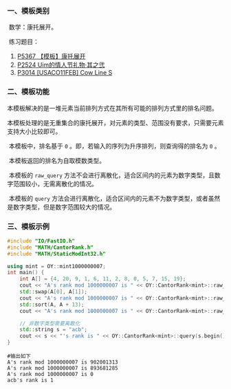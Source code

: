 ### 一、模板类别

​	数学：康托展开。

​	练习题目：

1. [P5367 【模板】康托展开](https://www.luogu.com.cn/problem/P5367)
2. [P2524 Uim的情人节礼物·其之弐](https://www.luogu.com.cn/problem/P2524)
3. [P3014 [USACO11FEB] Cow Line S](https://www.luogu.com.cn/problem/P3014)

### 二、模板功能

   本模板解决的是一堆元素当前排列方式在其所有可能的排列方式里的排名问题。

​	本模板处理的是无重集合的康托展开，对元素的类型、范围没有要求，只需要元素支持大小比较即可。

​	本模板中，排名基于 `0` 。即，若输入的序列为升序排列，则查询得的排名为 `0` 。

​	本模板返回的排名为自取模数类型。

​	本模板的 `raw_query` 方法不会进行离散化，适合区间内的元素为数字类型，且数字范围较小，无需离散化的情况。

​	本模板的 `query` 方法会进行离散化，适合区间内的元素不为数字类型，或者虽然是数字类型，但是数字范围较大的情况。

### 三、模板示例

```c++
#include "IO/FastIO.h"
#include "MATH/CantorRank.h"
#include "MATH/StaticModInt32.h"

using mint = OY::mint1000000007;
int main() {
    int A[] = {4, 20, 9, 1, 6, 11, 2, 8, 0, 5, 7, 15, 19};
    cout << "A's rank mod 1000000007 is " << OY::CantorRank<mint>::raw_query(A, A + 13) << endl;
    std::swap(A[0], A[1]);
    cout << "A's rank mod 1000000007 is " << OY::CantorRank<mint>::raw_query(A, A + 13) << endl;
    std::sort(A, A + 13);
    cout << "A's rank mod 1000000007 is " << OY::CantorRank<mint>::raw_query(A, A + 13) << endl;

    // 非数字类型需要离散化
    std::string s = "acb";
    cout << s << "'s rank is " << OY::CantorRank<mint>::query(s.begin(), s.end()) << endl;
}
```

```
#输出如下
A's rank mod 1000000007 is 902001313
A's rank mod 1000000007 is 893681285
A's rank mod 1000000007 is 0
acb's rank is 1

```

